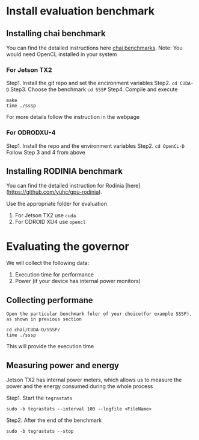 # Install evaluation benchmark
## Installing chai benchmark
You can find the detailed instructions here [chai benchmarks](https://chai-benchmarks.github.io/gettingstarted/).
Note: You would need OpenCL installed in your system
### For Jetson TX2
Step1. Install the git repo and set the encironment variables
Step2. ``` cd CUDA-D ```
Step3. Choose the benchmark ``` cd SSSP ```
Step4. Compile and execute
```
make
time ./sssp

```
For more details follow the instruction in the webpage

### For ODRODXU-4
Step1. Install the repo and the environment variables
Step2. ``` cd OpenCL-D ```
Follow Step 3 and 4 from above

## Installing RODINIA benchmark
You can find the detailed instruction for Rodinia [here] (https://github.com/yuhc/gpu-rodinia).

Use the appropriate folder for evaluation
1. For Jetson TX2 use ``` cuda ```
2. For ODROID XU4 use  ``` opencl ```


# Evaluating the governor

We will collect the following data:
1. Execution time for performance
2. Power (if your device has internal power monitors)

## Collecting performane
```
Open the particular benchmark foler of your choice(for example SSSP), as shown in previous section

cd chai/CUDA-D/SSSP/
time ./sssp

```
This will provide the execution time

## Measuring power and energy
Jetson TX2 has internal power meters, which allows us to measure the power and the energy consumed during the whole process

Step1. Start the `tegrastats` 
```
sudo -b tegrastats --interval 100 --logfile <FileName>

```
Step2. After the end of the benchmark

```
sudo -b tegrastats --stop
```


